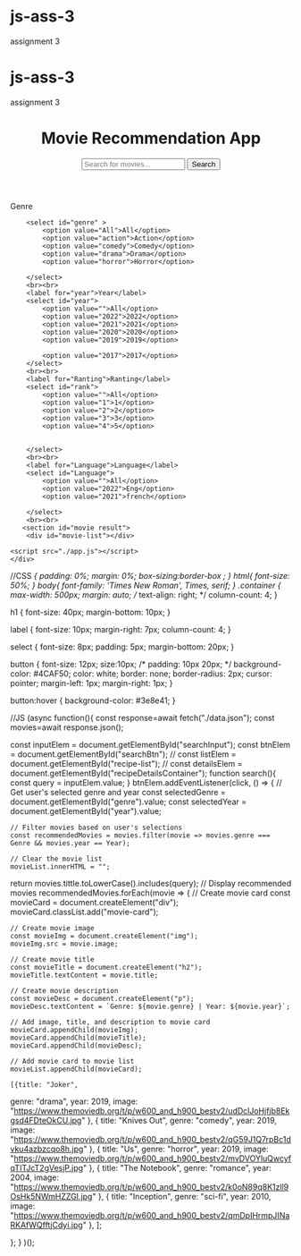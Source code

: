 # js-ass-3
assignment 3
# js-ass-3
assignment 3
<!DOCTYPE html>
<html>
<head>
	<title>Movie Recommendation App</title>
	<link rel="stylesheet" type="text/css" href="./css3.css">
    <script src="./app.js"></script>
</head>
<body>
    <header>
        <h1>Movie Recommendation App</h1>
        <div class="search-form-container">
          <input
            id="searchInput"
            type="text"
            placeholder="Search for movies..."
          />
          <button id="searchBtn">Search</button>
        </div>
      </header>
     <main>	
        <div class="container">
		<label for="genre" > Genre</label>

		<select id="genre" >
            <option value="All">All</option>
			<option value="action">Action</option>
			<option value="comedy">Comedy</option>
			<option value="drama">Drama</option>
			<option value="horror">Horror</option>
			
		</select>
		<br><br>
		<label for="year">Year</label>
		<select id="year">
            <option value="">All</option>
			<option value="2022">2022</option>
			<option value="2021">2021</option>
			<option value="2020">2020</option>
			<option value="2019">2019</option>
		
			<option value="2017">2017</option>
		</select>
		<br><br>
        <label for="Ranting">Ranting</label>
		<select id="rank">
            <option value="">All</option>
			<option value="1">1</option>
			<option value="2">2</option>
			<option value="3">3</option>
			<option value="4">5</option>
		
		
		</select>
		<br><br>
        <label for="Language">Language</label>
		<select id="Language">
            <option value="">All</option>
			<option value="2022">Eng</option>
			<option value="2021">french</option>
		
		</select>
		<br><br>
       <section id="movie result">
		<div id="movie-list"></div>
        
	<script src="./app.js"></script>
	</div>
</section>
</main>


</body>
</html> 

//CSS
*{
    padding: 0%;
    margin: 0%;
    box-sizing:border-box ;
}
html{
    font-size: 50%;
}
body{
    font-family: 'Times New Roman', Times, serif;
}
.container {
	max-width: 500px;
	margin: auto;
	/* text-align: right; */
    column-count: 4;
}

h1 {
	font-size: 40px;
	margin-bottom: 10px;
}

label {
	font-size: 10px;
	margin-right: 7px;
    column-count: 4;
}

select {
	font-size: 8px;
	padding: 5px;
	margin-bottom: 20px;
}

 button {
	font-size: 12px;
    size:10px;
	/* padding: 10px 20px; */
	background-color: #4CAF50;
	color: white;
	border: none;
	border-radius: 2px;
	cursor: pointer;
  margin-left: 1px;
  margin-right: 1px;
}

button:hover {
	background-color: #3e8e41;
} 

//JS
(async function(){
    const response=await fetch("./data.json");
    const movies=await response.json();
  

  const inputElem = document.getElementById("searchInput");
  const btnElem = document.getElementById("searchBtn");
//   const listElem = document.getElementById("recipe-list");
//   const detailsElem = document.getElementById("recipeDetailsContainer");
function search(){
    const query = inputElem.value;
}
btnElem.addEventListener(click, () => {
    // Get user's selected genre and year
    const selectedGenre = document.getElementById("genre").value;
    const selectedYear = document.getElementById("year").value;
    
    // Filter movies based on user's selections
    const recommendedMovies = movies.filter(movie => movies.genre === Genre && movies.year == Year);
    
    // Clear the movie list
    movieList.innerHTML = "";
  return movies.tittle.toLowerCase().includes(query);
// Display recommended movies
recommendedMovies.forEach(movie => {
    // Create movie card
    const movieCard = document.createElement("div");
    movieCard.classList.add("movie-card");
 
    // Create movie image
    const movieImg = document.createElement("img");
    movieImg.src = movie.image;
 
    // Create movie title
    const movieTitle = document.createElement("h2");
    movieTitle.textContent = movie.title;
 
    // Create movie description
    const movieDesc = document.createElement("p");
    movieDesc.textContent = `Genre: ${movie.genre} | Year: ${movie.year}`;
 
    // Add image, title, and description to movie card
    movieCard.appendChild(movieImg);
    movieCard.appendChild(movieTitle);
    movieCard.appendChild(movieDesc);
 
    // Add movie card to movie list
    movieList.appendChild(movieCard);

    [{title: "Joker",
genre: "drama",
year: 2019,
image: "https://www.themoviedb.org/t/p/w600_and_h900_bestv2/udDclJoHjfjb8Ekgsd4FDteOkCU.jpg"
},
{
title: "Knives Out",
genre: "comedy",
year: 2019,
image: "https://www.themoviedb.org/t/p/w600_and_h900_bestv2/qG59J1Q7rpBc1dvku4azbzcqo8h.jpg"
},
{
title: "Us",
genre: "horror",
year: 2019,
image: "https://www.themoviedb.org/t/p/w600_and_h900_bestv2/mvDVOYluQwcyfqTITJcT2gVesjP.jpg"
},
{
title: "The Notebook",
genre: "romance",
year: 2004,
image: "https://www.themoviedb.org/t/p/w600_and_h900_bestv2/k0oN89q8K1zll9OsHk5NWmHZZGI.jpg"
},
{
title: "Inception",
genre: "sci-fi",
year: 2010,
image: "https://www.themoviedb.org/t/p/w600_and_h900_bestv2/qmDpIHrmpJINaRKAfWQfftjCdyi.jpg"
},
];



};
}
)();
